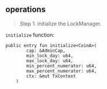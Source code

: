 
## operations

> Step 1. initialize the LockManager.
 

`initialize` function:

```
public entry fun initialize<CoinA>(
        cap: &AdminCap,
        min_lock_day: u64,
        max_lock_day: u64,
        min_percent_numerator: u64,
        max_percent_numerator: u64,
        ctx: &mut TxContext
    )
```

